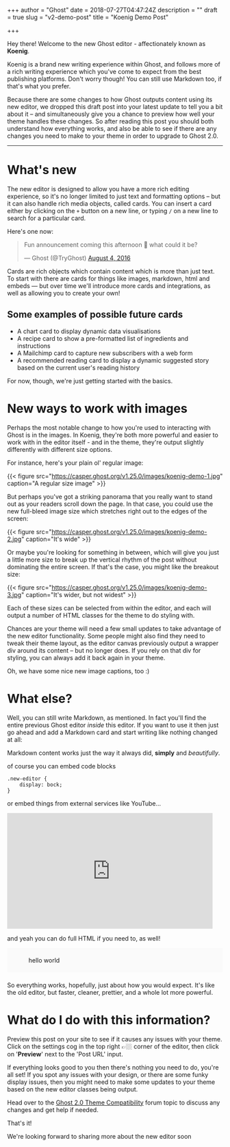 +++
author = "Ghost"
date = 2018-07-27T04:47:24Z
description = ""
draft = true
slug = "v2-demo-post"
title = "Koenig Demo Post"

+++


Hey there! Welcome to the new Ghost editor - affectionately known as **Koenig**.

Koenig is a brand new writing experience within Ghost, and follows more of a rich writing experience which you've come to expect from the best publishing platforms. Don't worry though! You can still use Markdown too, if that's what you prefer.

Because there are some changes to how Ghost outputs content using its new editor, we dropped this draft post into your latest update to tell you a bit about it – and simultaneously give you a chance to preview how well your theme handles these changes. So after reading this post you should both understand how everything works, and also be able to see if there are any changes you need to make to your theme in order to upgrade to Ghost 2.0.

---

# What's new

The new editor is designed to allow you have a more rich editing experience, so it's no longer limited to just text and formatting options – but it can also handle rich media objects, called cards. You can insert a card either by clicking on the `+` button on a new line, or typing `/` on a new line to search for a particular card.

Here's one now:

<blockquote class="twitter-tweet"><p lang="en" dir="ltr">Fun announcement coming this afternoon 🙈 what could it be?</p>&mdash; Ghost (@TryGhost) <a href="https://twitter.com/TryGhost/status/761119175192420352?ref_src=twsrc%5Etfw">August 4, 2016</a></blockquote>
<script async src="https://platform.twitter.com/widgets.js" charset="utf-8"></script>

Cards are rich objects which contain content which is more than just text. To start with there are cards for things like images, markdown, html and embeds — but over time we'll introduce more cards and integrations, as well as allowing you to create your own!

## Some examples of possible future cards

* A chart card to display dynamic data visualisations
* A recipe card to show a pre-formatted list of ingredients and instructions
* A Mailchimp card to capture new subscribers with a web form
* A recommended reading card to display a dynamic suggested story based on the current user's reading history

For now, though, we're just getting started with the basics.

# New ways to work with images

Perhaps the most notable change to how you're used to interacting with Ghost is in the images. In Koenig, they're both more powerful and easier to work with in the editor itself - and in the theme, they're output slightly differently with different size options.

For instance, here's your plain ol' regular image:

{{< figure src="https://casper.ghost.org/v1.25.0/images/koenig-demo-1.jpg" caption="A regular size image" >}}

But perhaps you've got a striking panorama that you really want to stand out as your readers scroll down the page. In that case, you could use the new full-bleed image size which stretches right out to the edges of the screen:

{{< figure src="https://casper.ghost.org/v1.25.0/images/koenig-demo-2.jpg" caption="It's wide" >}}

Or maybe you're looking for something in between, which will give you just a little more size to break up the vertical rhythm of the post without dominating the entire screen. If that's the case, you might like the breakout size:

{{< figure src="https://casper.ghost.org/v1.25.0/images/koenig-demo-3.jpg" caption="It's wider, but not widest" >}}

Each of these sizes can be selected from within the editor, and each will output a number of HTML classes for the theme to do styling with.

Chances are your theme will need a few small updates to take advantage of the new editor functionality. Some people might also find they need to tweak their theme layout, as the editor canvas previously output a wrapper div around its content – but no longer does. If you rely on that div for styling, you can always add it back again in your theme.

Oh, we have some nice new image captions, too :)

# What else?

Well, you can still write Markdown, as mentioned. In fact you'll find the entire previous Ghost editor _inside_ this editor. If you want to use it then just go ahead and add a Markdown card and start writing like nothing changed at all:

Markdown content works just the way it always did, **simply** and *beautifully*.

of course you can embed code blocks

```
.new-editor {
	display: bock;
}
```

or embed things from external services like YouTube...

<iframe width="480" height="270" src="https://www.youtube.com/embed/CfeQTuGyiqU?feature=oembed" frameborder="0" allow="autoplay; encrypted-media" allowfullscreen></iframe>

and yeah you can do full HTML if you need to, as well!

<div style="background:#fafafa;margin-bottom:1.5em;padding:20px 50px;">
    <blink>hello world</blink>
</div>

So everything works, hopefully, just about how you would expect. It's like the old editor, but faster, cleaner, prettier, and a whole lot more powerful.

# What do I do with this information?

Preview this post on your site to see if it causes any issues with your theme. Click on the settings cog in the top right 👉🏼 corner of the editor, then click on '**Preview**' next to the 'Post URL' input.

If everything looks good to you then there's nothing you need to do, you're all set! If you spot any issues with your design, or there are some funky display issues, then you might need to make some updates to your theme based on the new editor classes being output.

Head over to the [Ghost 2.0 Theme Compatibility](https://forum.ghost.org/t/ghost-2-0-theme-compatibility-help-support/2103) forum topic to discuss any changes and get help if needed.

That's it!

We're looking forward to sharing more about the new editor soon

